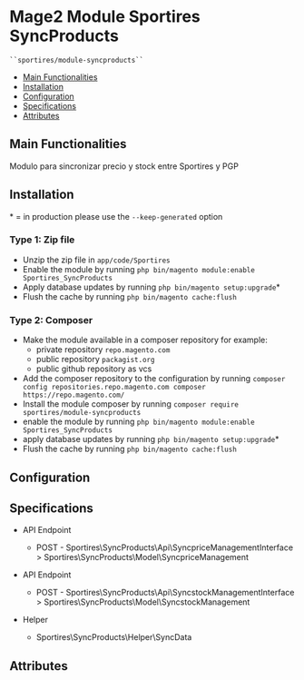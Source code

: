# Mage2 Module Sportires SyncProducts

    ``sportires/module-syncproducts``

 - [Main Functionalities](#markdown-header-main-functionalities)
 - [Installation](#markdown-header-installation)
 - [Configuration](#markdown-header-configuration)
 - [Specifications](#markdown-header-specifications)
 - [Attributes](#markdown-header-attributes)


## Main Functionalities
Modulo para sincronizar precio y stock entre Sportires y PGP

## Installation
\* = in production please use the `--keep-generated` option

### Type 1: Zip file

 - Unzip the zip file in `app/code/Sportires`
 - Enable the module by running `php bin/magento module:enable Sportires_SyncProducts`
 - Apply database updates by running `php bin/magento setup:upgrade`\*
 - Flush the cache by running `php bin/magento cache:flush`

### Type 2: Composer

 - Make the module available in a composer repository for example:
    - private repository `repo.magento.com`
    - public repository `packagist.org`
    - public github repository as vcs
 - Add the composer repository to the configuration by running `composer config repositories.repo.magento.com composer https://repo.magento.com/`
 - Install the module composer by running `composer require sportires/module-syncproducts`
 - enable the module by running `php bin/magento module:enable Sportires_SyncProducts`
 - apply database updates by running `php bin/magento setup:upgrade`\*
 - Flush the cache by running `php bin/magento cache:flush`


## Configuration




## Specifications

 - API Endpoint
	- POST - Sportires\SyncProducts\Api\SyncpriceManagementInterface > Sportires\SyncProducts\Model\SyncpriceManagement

 - API Endpoint
	- POST - Sportires\SyncProducts\Api\SyncstockManagementInterface > Sportires\SyncProducts\Model\SyncstockManagement

 - Helper
	- Sportires\SyncProducts\Helper\SyncData


## Attributes



